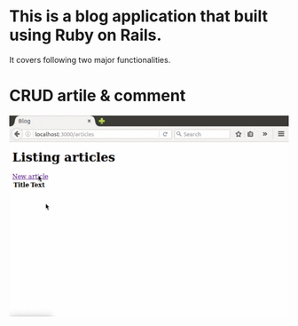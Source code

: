 # This is a blog application that built using Ruby on Rails.

It covers following two major functionalities.

# CRUD artile &  comment

![Aaron Swartz](https://github.com/elva329/RubyOnRails-BlogApp/raw/master/demo%20of%20ruby%20on%20rails%20app.gif)
